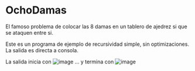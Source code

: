 # OchoDamas

El famoso problema de colocar las 8 damas en un tablero de ajedrez si que se ataquen entre si.

Este es un programa de ejemplo de recursividad simple, sin optimizaciones. La salida es directa a consola.

La salida inicia con
![image](https://user-images.githubusercontent.com/5831471/143494980-eae0cf03-e48a-4431-9705-2cd067591ab8.png)
... y termina con
![image](https://user-images.githubusercontent.com/5831471/143495075-4019c732-9c91-4723-aae1-1cc77d04f9a6.png)
